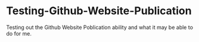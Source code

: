 # Testing-Github-Website-Publication
Testing out the Github Website Poblication ability and what it may be able to do for me.
